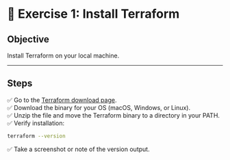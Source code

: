 # 📝 Exercise 1: Install Terraform

## Objective

Install Terraform on your local machine.

---

## Steps

✅ Go to the [Terraform download page](https://developer.hashicorp.com/terraform/downloads).  
✅ Download the binary for your OS (macOS, Windows, or Linux).  
✅ Unzip the file and move the Terraform binary to a directory in your PATH.  
✅ Verify installation:

```bash
terraform --version
```

✅ Take a screenshot or note of the version output.